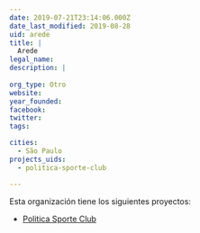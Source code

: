 ```yaml
---
date: 2019-07-21T23:14:06.000Z
date_last_modified: 2019-08-28
uid: arede
title: |
  Arede
legal_name: 
description: |
  
org_type: Otro
website: 
year_founded: 
facebook: 
twitter: 
tags:

cities: 
  - São Paulo
projects_uids:
  - politica-sporte-club

---
```


Esta organización tiene los siguientes proyectos:

- [Politica Sporte Club](/proyectos/politica-sporte-club)
